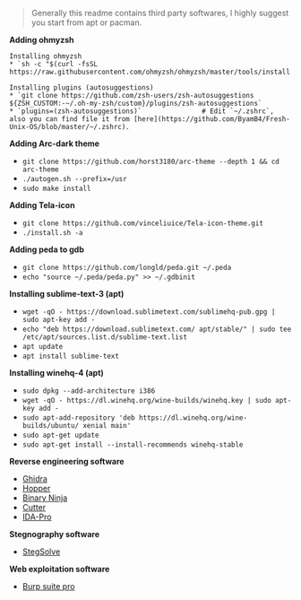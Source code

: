 > Generally this readme contains third party softwares, I highly suggest you start from apt or pacman.

**Adding ohmyzsh**

    Installing ohmyzsh
    * `sh -c "$(curl -fsSL https://raw.githubusercontent.com/ohmyzsh/ohmyzsh/master/tools/install.sh)"`
  
    Installing plugins (autosuggestions) 
    * `git clone https://github.com/zsh-users/zsh-autosuggestions ${ZSH_CUSTOM:-~/.oh-my-zsh/custom}/plugins/zsh-autosuggestions`
    * `plugins=(zsh-autosuggestions)`               # Edit `~/.zshrc`, also you can find file it from [here](https://github.com/ByamB4/Fresh-Unix-OS/blob/master/~/.zshrc). 
 
**Adding Arc-dark theme**

 * `git clone https://github.com/horst3180/arc-theme --depth 1 && cd arc-theme`
 * `./autogen.sh --prefix=/usr`
 * `sudo make install`

**Adding Tela-icon**
 
 * `git clone https://github.com/vinceliuice/Tela-icon-theme.git`
 * `./install.sh -a`
 
**Adding peda to gdb**

 * `git clone https://github.com/longld/peda.git ~/.peda`
 * `echo "source ~/.peda/peda.py" >> ~/.gdbinit`
 
**Installing sublime-text-3 (apt)**

 * `wget -qO - https://download.sublimetext.com/sublimehq-pub.gpg | sudo apt-key add -`
 * `echo "deb https://download.sublimetext.com/ apt/stable/" | sudo tee /etc/apt/sources.list.d/sublime-text.list`
 * `apt update`
 * `apt install sublime-text`
 
**Installing winehq-4 (apt)**
 * `sudo dpkg --add-architecture i386`
 * `wget -qO - https://dl.winehq.org/wine-builds/winehq.key | sudo apt-key add -`
 * `sudo apt-add-repository 'deb https://dl.winehq.org/wine-builds/ubuntu/ xenial main'`
 * `sudo apt-get update`
 * `sudo apt-get install --install-recommends winehq-stable`

**Reverse engineering software**
  
  * [Ghidra](https://ghidra-sre.org/)
  * [Hopper](https://www.hopperapp.com/)
  * [Binary Ninja](https://binary.ninja/demo/)
  * [Cutter](https://cutter.re/)
  * [IDA-Pro](https://drive.google.com/uc?id=1alqfGr6w9RBoRWqMo_7GEvLhu8H8lkuc&export=download)
  
**Stegnography software**
  * [StegSolve](https://drive.google.com/open?id=1VFn2ukSjw7YU8PeJNdR4KwndWBR1ejEY)

**Web exploitation software**
  * [Burp suite pro](https://drive.google.com/uc?id=10RwrjnC4diW3nlGS0SBRpkR05L93zDOE&export=download)
 
